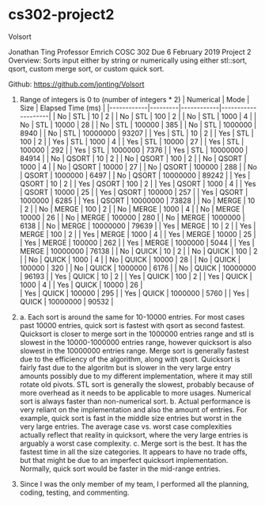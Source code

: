 # cs302-project2
Volsort

Jonathan Ting
Professor Emrich
COSC 302
Due 6 February 2019
Project 2
Overview: Sorts input either by string or numerically using either stl::sort, qsort, custom merge sort, or custom quick sort.

Github: https://github.com/jonting/Volsort

1. Range of integers is 0 to (number of integers * 2)
| Numerical  | Mode    | Size       | Elapsed Time (ms)  | 
|------------|---------|------------|--------------------| 
| No         | STL     | 10         | 2                  | 
| No         | STL     | 100        | 2                  | 
| No         | STL     | 1000       | 4                  | 
| No         | STL     | 10000      | 28                 | 
| No         | STL     | 100000     | 385                | 
| No         | STL     | 1000000    | 8940               | 
| No         | STL     | 10000000   | 93207              | 
| Yes        | STL     | 10         | 2                  | 
| Yes        | STL     | 100        | 2                  | 
| Yes        | STL     | 1000       | 4                  | 
| Yes        | STL     | 10000      | 27                 | 
| Yes        | STL     | 100000     | 292                | 
| Yes        | STL     | 1000000    | 7376               | 
| Yes        | STL     | 10000000   | 84914              | 
| No         | QSORT   | 10         | 2                  | 
| No         | QSORT   | 100        | 2                  | 
| No         | QSORT   | 1000       | 4                  | 
| No         | QSORT   | 10000      | 27                 | 
| No         | QSORT   | 100000     | 288                | 
| No         | QSORT   | 1000000    | 6497               | 
| No         | QSORT   | 10000000   | 89242              | 
| Yes        | QSORT   | 10         | 2                  | 
| Yes        | QSORT   | 100        | 2                  | 
| Yes        | QSORT   | 1000       | 4                  | 
| Yes        | QSORT   | 10000      | 25                 | 
| Yes        | QSORT   | 100000     | 257                | 
| Yes        | QSORT   | 1000000    | 6285               | 
| Yes        | QSORT   | 10000000   | 73828              | 
| No         | MERGE   | 10         | 2                  | 
| No         | MERGE   | 100        | 2                  | 
| No         | MERGE   | 1000       | 4                  | 
| No         | MERGE   | 10000      | 26                 | 
| No         | MERGE   | 100000     | 280                | 
| No         | MERGE   | 1000000    | 6138               | 
| No         | MERGE   | 10000000   | 79639              | 
| Yes        | MERGE   | 10         | 2                  | 
| Yes        | MERGE   | 100        | 2                  | 
| Yes        | MERGE   | 1000       | 4                  | 
| Yes        | MERGE   | 10000      | 25                 | 
| Yes        | MERGE   | 100000     | 262                | 
| Yes        | MERGE   | 1000000    | 5044               | 
| Yes        | MERGE   | 10000000   | 76138              | 
| No         | QUICK   | 10         | 2                  | 
| No         | QUICK   | 100        | 2                  | 
| No         | QUICK   | 1000       | 4                  | 
| No         | QUICK   | 10000      | 28                 | 
| No         | QUICK   | 100000     | 320                | 
| No         | QUICK   | 1000000    | 6176               | 
| No         | QUICK   | 10000000   | 96193              | 
| Yes        | QUICK   | 10         | 2                  | 
| Yes        | QUICK   | 100        | 2                  | 
| Yes        | QUICK   | 1000       | 4                  | 
| Yes        | QUICK   | 10000      | 26                 |  
| Yes        | QUICK   | 100000     | 295                | 
| Yes        | QUICK   | 1000000    | 5760               | 
| Yes        | QUICK   | 10000000   | 90532              | 

2.
    a. Each sort is around the same for 10-10000 entries. For most cases past 10000 entries, quick sort is fastest with qsort as second fastest.
       Quicksort is closer to merge sort in the 1000000 entries range and stl is slowest in the 10000-1000000 entries range, however quicksort is also slowest in the 10000000 entries range.
       Merge sort is generally fastest due to the efficiency of the algorithm, along with qsort.
       Quicksort is fairly fast due to the algoritm but is slower in the very large entry amounts possibly due to my different implementation, where it may still rotate old pivots.
       STL sort is generally the slowest, probably because of more overhead as it needs to be applicable to more usages.
       Numerical sort is always faster than non-numerical sort.
    b. Actual performance is very reliant on the implementation and also the amount of entries. For example, quick sort is fast in the middle size entries but worst in the very large entries.
       The average case vs. worst case complexities actually reflect that reality in quicksort, where the very large entries is arguably a worst case complexity.
    c. Merge sort is the best. It has the fastest time in all the size categories. It appears to have no trade offs, but that might be due to an imperfect quicksort implementation.
       Normally, quick sort would be faster in the mid-range entries.

3. Since I was the only member of my team, I performed all the planning, coding, testing, and commenting.
